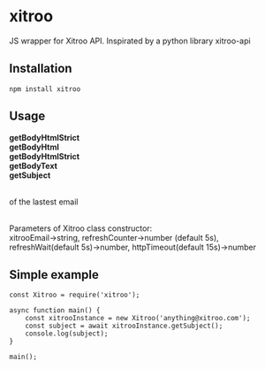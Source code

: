 # xitroo
JS wrapper for Xitroo API. Inspirated by a python library xitroo-api


## Installation

```
npm install xitroo
```

## Usage

**getBodyHtmlStrict** <br />
**getBodyHtml** <br />
**getBodyHtmlStrict** <br />
**getBodyText** <br />
**getSubject** <br /><br />

of the lastest email <br /><br />

Parameters of Xitroo class constructor:<br />
xitrooEmail->string, refreshCounter->number (default 5s), refreshWait(default 5s)->number, httpTimeout(default 15s)->number


## Simple example

```
const Xitroo = require('xitroo');

async function main() {
    const xitrooInstance = new Xitroo('anything@xitroo.com');
    const subject = await xitrooInstance.getSubject();
    console.log(subject);
}

main();
```
